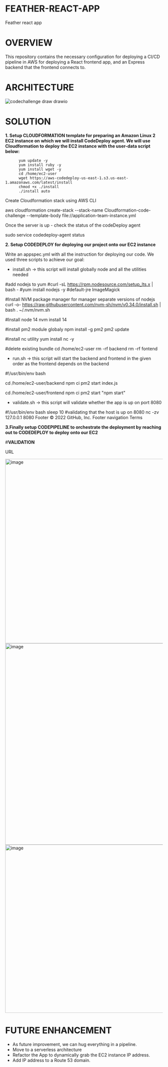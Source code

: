 # FEATHER-REACT-APP

Feather react app

# OVERVIEW

This repository contains the necessary configuration for deploying a CI/CD pipeline in AWS for deploying a React frontend app, and an Express backend that the frontend connects to.

# ARCHITECTURE
![codechallenge draw drawio](https://user-images.githubusercontent.com/97837753/181680660-a486ced7-8f41-478e-b28f-506d0b79f5bc.png)

# SOLUTION

**1. Setup CLOUDFORMATION template for preparing an Amazon Linux 2 EC2 instance on which we will install CodeDeploy agent. We will use Cloudformation to deploy the EC2 instance with the user-data script below:**

          yum update -y
          yum install ruby -y
          yum install wget -y
          cd /home/ec2-user
          wget https://aws-codedeploy-us-east-1.s3.us-east-1.amazonaws.com/latest/install
          chmod +x ./install
          ./install auto
        
 Create Cloudformation stack using AWS CLI
 
 aws cloudformation create-stack --stack-name Cloudformation-code-challenge --template-body file://application-team-instance.yml
 
 Once the server is up - check the status of the codeDeploy agent
 
 sudo service codedeploy-agent status
 
 
 **2. Setup CODEDEPLOY for deploying our project onto our EC2 instance**
 
 Write an appspec.yml with all the instruction for deploying our code. We used three scripts to achieve our goal:
 
 
* install.sh -> this script will install globally node and all the utilities needed


#add nodejs to yum
#curl -sL https://rpm.nodesource.com/setup_lts.x | bash -
#yum install nodejs -y #default-jre ImageMagick

#Install NVM package manager for manager separate versions of nodejs
curl -o- https://raw.githubusercontent.com/nvm-sh/nvm/v0.34.0/install.sh | bash
. ~/.nvm/nvm.sh

#Install node 14
nvm install 14

#install pm2 module globaly
npm install -g pm2
pm2 update

#install nc utility
yum install nc -y

#delete existing bundle
cd /home/ec2-user
rm -rf backend
rm -rf fontend


* run.sh -> this script will start the backend and frontend in the given order as the frontend depends on the backend



#!/usr/bin/env bash

cd /home/ec2-user/backend
npm ci
pm2 start index.js

cd /home/ec2-user/frontend
npm ci
pm2 start "npm start"


* validate.sh -> this script will validate whether the app is up on port 8080



#!/usr/bin/env bash
sleep 10
#validating that the host is up on 8080
nc -zv 127.0.0.1 8080
Footer
© 2022 GitHub, Inc.
Footer navigation
Terms

**3.Finally setup CODEPIPELINE to orchestrate the deployment by reaching out to CODEDEPLOY to deploy onto our EC2**


#**VALIDATION**

URL

<img width="590" alt="image" src="https://user-images.githubusercontent.com/97837753/181688359-1528bbf7-43b1-4720-a388-6f1816139b47.png">

<img width="644" alt="image" src="https://user-images.githubusercontent.com/97837753/181690969-d714ba7e-1921-4639-982d-e920acb5ae8c.png">


<img width="538" alt="image" src="https://user-images.githubusercontent.com/97837753/181688672-ebb4470b-2541-4683-aa5f-d60c6004dccc.png">


# **FUTURE ENHANCEMENT**

- As future improvement, we can hug everything in a pipeline.
- Move to a serverless architecture
- Refactor the App to dynamically grab the EC2 instance IP address.
- Add IP address to a Route 53 domain.
